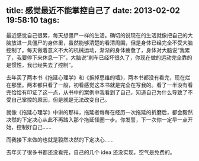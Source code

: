 title: 感觉最近不能掌控自己了
date: 2013-02-02 19:58:10
tags:
---

最近感觉自己很累，每天想僵尸一样的生活。确切的说现在的生活就像把自己的大脑放进一具僵尸的身体里，虽然能够清楚的看清周围，但是身体已经完全不受大脑控制了。每天做着意义不大的机械运动，渐渐的身体疲惫了，身体对大脑说“我累了，我要停下来休息一下”，大脑说“刹车已经坏很久了，你现在做的运动完全靠的是惯性，我已经失去了控制”。

去年买了两本书《拖延心理学》和《拆掉思维的墙》，两本书都没有看完，现在烂在那里。两本都只看了一般，初看感觉这本书就是完全在写我的。看了一半没有看完恰恰有印证了这一点，从书中的案例中我看到了自己，知道自己为什么导致了不受自己掌控的原因，但是就是无法改变自己。

就像《拖延心理学》中讲的那样，拖延者每每在经历一次拖延的折磨后，都会毅然决然的下定决心从此不再踏入那个拖延怪圈一步。你发誓，下一次你一定早一点开始，控制好自己……

而我接下来做的也就是毅然决然的下定决心……

去年买了很多书都还没看完，自己的几个 idea 还没实现，空气是免费的。